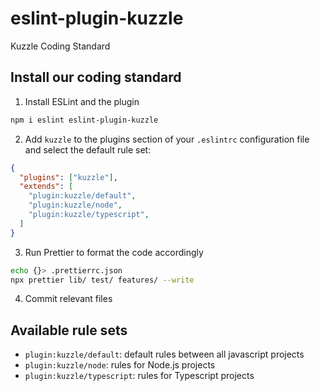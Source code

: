 # eslint-plugin-kuzzle

Kuzzle Coding Standard

## Install our coding standard

1) Install ESLint and the plugin

```sh
npm i eslint eslint-plugin-kuzzle
```

2) Add `kuzzle` to the plugins section of your `.eslintrc` configuration file and select the default rule set:

```json
{
  "plugins": ["kuzzle"],
  "extends": [
    "plugin:kuzzle/default",
    "plugin:kuzzle/node",
    "plugin:kuzzle/typescript",
  ]
}
```

3) Run Prettier to format the code accordingly

```sh
echo {}> .prettierrc.json
npx prettier lib/ test/ features/ --write
```

4) Commit relevant files

## Available rule sets

  - `plugin:kuzzle/default`: default rules between all javascript projects
  - `plugin:kuzzle/node`: rules for Node.js projects
  - `plugin:kuzzle/typescript`: rules for Typescript projects

